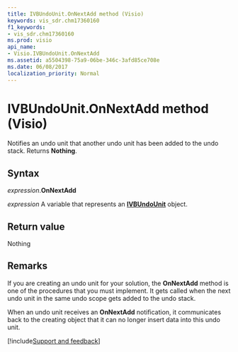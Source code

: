 ```yaml
---
title: IVBUndoUnit.OnNextAdd method (Visio)
keywords: vis_sdr.chm17360160
f1_keywords:
- vis_sdr.chm17360160
ms.prod: visio
api_name:
- Visio.IVBUndoUnit.OnNextAdd
ms.assetid: a5504398-75a9-06be-346c-3afd85ce708e
ms.date: 06/08/2017
localization_priority: Normal
---
```



# IVBUndoUnit.OnNextAdd method (Visio)

Notifies an undo unit that another undo unit has been added to the undo stack. Returns **Nothing**.


## Syntax

_expression_.**OnNextAdd**

_expression_ A variable that represents an **[IVBUndoUnit](visio.ivbundounit.md)** object.


## Return value

Nothing


## Remarks

If you are creating an undo unit for your solution, the **OnNextAdd** method is one of the procedures that you must implement. It gets called when the next undo unit in the same undo scope gets added to the undo stack.

When an undo unit receives an **OnNextAdd** notification, it communicates back to the creating object that it can no longer insert data into this undo unit.


[!include[Support and feedback](~/includes/feedback-boilerplate.md)]